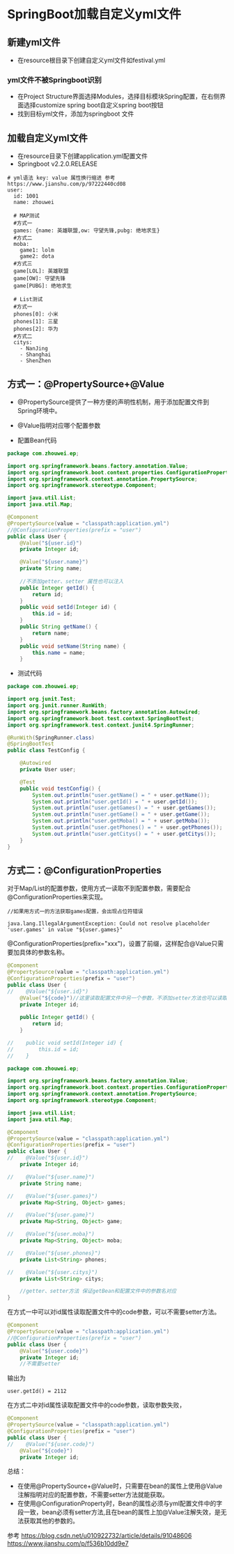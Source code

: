 # SpringBoot加载自定义yml文件

## 新建yml文件

- 在resource根目录下创建自定义yml文件如festival.yml

### yml文件不被Springboot识别

- 在Project Structure界面选择Modules，选择目标模块Spring配置，在右侧界面选择customize spring boot自定义spring boot按钮
- 找到目标yml文件，添加为springboot 文件

## 加载自定义yml文件

- 在resource目录下创建application.yml配置文件
- Springboot v2.2.0.RELEASE
~~~
# yml语法 key: value 属性换行缩进 参考 https://www.jianshu.com/p/97222440cd08
user:
  id: 1001
  name: zhouwei

  # MAP测试
  #方式一
  games: {name: 英雄联盟,ow: 守望先锋,pubg: 绝地求生}
  #方式二
  moba:
    game1: lolm
    game2: dota
  #方式三
  game[LOL]: 英雄联盟
  game[OW]: 守望先锋
  game[PUBG]: 绝地求生

  # List测试
  #方式一
  phones[0]: 小米
  phones[1]: 三星
  phones[2]: 华为
  #方式二
  citys:
    - NanJing
    - Shanghai
    - ShenZhen
~~~

## 方式一：@PropertySource+@Value
- @PropertySource提供了一种方便的声明性机制，用于添加配置文件到Spring环境中。
- @Value指明对应哪个配置参数

- 配置Bean代码
~~~java
package com.zhouwei.ep;

import org.springframework.beans.factory.annotation.Value;
import org.springframework.boot.context.properties.ConfigurationProperties;
import org.springframework.context.annotation.PropertySource;
import org.springframework.stereotype.Component;

import java.util.List;
import java.util.Map;

@Component
@PropertySource(value = "classpath:application.yml")
//@ConfigurationProperties(prefix = "user")
public class User {
    @Value("${user.id}")
    private Integer id;

    @Value("${user.name}")
    private String name;
    
    //不添加getter、setter 属性也可以注入
    public Integer getId() {
        return id;
    }
    public void setId(Integer id) {
        this.id = id;
    }
    public String getName() {
        return name;
    }
    public void setName(String name) {
        this.name = name;
    }
~~~

- 测试代码
~~~java
package com.zhouwei.ep;

import org.junit.Test;
import org.junit.runner.RunWith;
import org.springframework.beans.factory.annotation.Autowired;
import org.springframework.boot.test.context.SpringBootTest;
import org.springframework.test.context.junit4.SpringRunner;

@RunWith(SpringRunner.class)
@SpringBootTest
public class TestConfig {

    @Autowired
    private User user;

    @Test
    public void testConfig() {
        System.out.println("user.getName() = " + user.getName());
        System.out.println("user.getId() = " + user.getId());
        System.out.println("user.getGames() = " + user.getGames());
        System.out.println("user.getGame() = " + user.getGame());
        System.out.println("user.getMoba() = " + user.getMoba());
        System.out.println("user.getPhones() = " + user.getPhones());
        System.out.println("user.getCitys() = " + user.getCitys());
    }
}
~~~

## 方式二：@ConfigurationProperties
对于Map/List的配置参数，使用方式一读取不到配置参数，需要配合@ConfigurationProperties来实现。

~~~
//如果用方式一的方法获取games配置，会出现占位符错误

java.lang.IllegalArgumentException: Could not resolve placeholder 'user.games' in value "${user.games}"
~~~

@ConfigurationProperties(prefix="xxx")，设置了前缀，这样配合@Value只需要加具体的参数名称。

~~~java
@Component
@PropertySource(value = "classpath:application.yml")
@ConfigurationProperties(prefix = "user")
public class User {
//    @Value("${user.id}")
    @Value("${code}")//这里读取配置文件中另一个参数，不添加setter方法也可以读取到参数
    private Integer id;
    
    public Integer getId() {
        return id;
    }

//    public void setId(Integer id) {
//        this.id = id;
//    }
~~~


~~~java
package com.zhouwei.ep;

import org.springframework.beans.factory.annotation.Value;
import org.springframework.boot.context.properties.ConfigurationProperties;
import org.springframework.context.annotation.PropertySource;
import org.springframework.stereotype.Component;

import java.util.List;
import java.util.Map;

@Component
@PropertySource(value = "classpath:application.yml")
@ConfigurationProperties(prefix = "user")
public class User {
//    @Value("${user.id}")
    private Integer id;

//    @Value("${user.name}")
    private String name;

//    @Value("${user.games}")
    private Map<String, Object> games;

//    @Value("${user.game}")
    private Map<String, Object> game;

//    @Value("${user.moba}")
    private Map<String, Object> moba;

//    @Value("${user.phones}")
    private List<String> phones;

//    @Value("${user.citys}")
    private List<String> citys;

    //getter、setter方法 保证getBean和配置文件中的参数名对应
}
~~~

在方式一中可以对id属性读取配置文件中的code参数，可以不需要setter方法。
~~~java
@Component
@PropertySource(value = "classpath:application.yml")
//@ConfigurationProperties(prefix = "user")
public class User {
    @Value("${user.code}")
    private Integer id;
    //不需要setter
~~~
输出为
~~~
user.getId() = 2112
~~~
在方式二中对id属性读取配置文件中的code参数，读取参数失败，
~~~java
@Component
@PropertySource(value = "classpath:application.yml")
@ConfigurationProperties(prefix = "user")
public class User {
//    @Value("${user.code}")
    @Value("${code}")
    private Integer id;
~~~

总结：
- 在使用@PropertySource+@Value时，只需要在bean的属性上使用@Value注解指明对应的配置参数，不需要setter方法就能获取。
- 在使用@ConfigurationProperty时，Bean的属性必须与yml配置文件中的字段一致，bean必须有setter方法,且在bean的属性上加@Value注解失效，是无法获取其他的参数的。

参考
https://blog.csdn.net/u010922732/article/details/91048606
https://www.jianshu.com/p/f536b10dd9e7